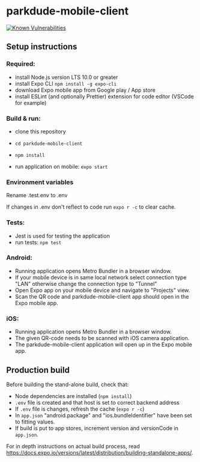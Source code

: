 # parkdude-mobile-client

[![Known Vulnerabilities](https://snyk.io/test/github/artruusi/parkdude-mobile/badge.svg)](https://snyk.io/test/github/artruusi/parkdude-mobile)

## Setup instructions

### Required:

- install Node.js version LTS 10.0 or greater
- install Expo CLI `npm install -g expo-cli`
- download Expo mobile app from Google play / App store
- install ESLint (and optionally Prettier) extension for code editor (VSCode for example)

### Build & run:

- clone this repository
- `cd parkdude-mobile-client`
- `npm install`

- run application on mobile: `expo start`

### Environment variables

Rename .test.env to .env

If changes in .env don't reflect to code run `expo r -c` to clear cache.

### Tests:

- Jest is used for testing the application
- run tests: `npm test`

### Android:

- Running application opens Metro Bundler in a browser window.
- If your mobile device is in same local network select connection type "LAN" otherwise change the connection type to "Tunnel"
- Open Expo app on your mobile device and navigate to "Projects" view.
- Scan the QR code and parkdude-mobile-client app should open in the Expo mobile app.

### iOS:

- Running application opens Metro Bundler in a browser window.
- The given QR-code needs to be scanned with iOS camera application.
- The parkdude-mobile-client application will open up in the Expo mobile app.

## Production build

Before building the stand-alone build, check that:

- Node dependencies are installed (`npm install`)
- `.env` file is created and that host is set to correct backend address
- If `.env` file is changes, refresh the cache (`expo r -c`)
- In `app.json` "android.package" and "ios.bundleIdentifier" have been set to fitting values.
- If build is put to app stores, increment version and versionCode in `app.json`.

For in depth instructions on actual build process, read https://docs.expo.io/versions/latest/distribution/building-standalone-apps/.
